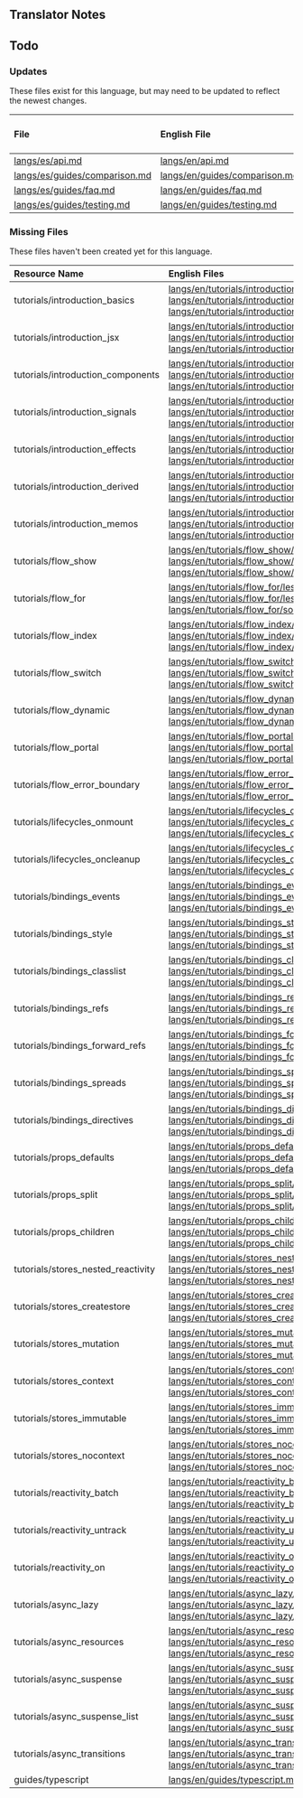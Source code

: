 
## Translator Notes

## Todo

### Updates  
These files exist for this language, but may need to be updated to reflect the newest changes.  
<!--MM:START (UPDATED:lang=es) -->
| File                                                                                                           | English File                                                                                                   | Last Updated (EN)                                                                                  | Last Updated (ES)                                                                                  |
| :------------------------------------------------------------------------------------------------------------- | :------------------------------------------------------------------------------------------------------------- | :------------------------------------------------------------------------------------------------- | :------------------------------------------------------------------------------------------------- |
| [langs/es/api.md](https://github.com/solidjs/solid-docs/tree/main/langs/es/api.md)                             | [langs/en/api.md](https://github.com/solidjs/solid-docs/tree/main/langs/en/api.md)                             | [2/24/2022](https://github.com/solidjs/solid-docs/commit/bb6ec4eb7405a78863e5cbd053e7796f3d21d62c) | [2/15/2022](https://github.com/solidjs/solid-docs/commit/4c28c80a2fd8c82ce045c06af28012149a60ecc3) |
| [langs/es/guides/comparison.md](https://github.com/solidjs/solid-docs/tree/main/langs/es/guides/comparison.md) | [langs/en/guides/comparison.md](https://github.com/solidjs/solid-docs/tree/main/langs/en/guides/comparison.md) | [3/18/2022](https://github.com/solidjs/solid-docs/commit/b976903437785c5d4dea6426cec798ed761d15a5) | [2/8/2022](https://github.com/solidjs/solid-docs/commit/0e38d3b7919efbd3a86a8f6509361b7e53b784ac)  |
| [langs/es/guides/faq.md](https://github.com/solidjs/solid-docs/tree/main/langs/es/guides/faq.md)               | [langs/en/guides/faq.md](https://github.com/solidjs/solid-docs/tree/main/langs/en/guides/faq.md)               | [3/19/2022](https://github.com/solidjs/solid-docs/commit/b7472de48fbd1034ff510b3456d1544d97b50e67) | [2/8/2022](https://github.com/solidjs/solid-docs/commit/3b27433aea74c61dd5da9f873fa9a85e69b8b806)  |
| [langs/es/guides/testing.md](https://github.com/solidjs/solid-docs/tree/main/langs/es/guides/testing.md)       | [langs/en/guides/testing.md](https://github.com/solidjs/solid-docs/tree/main/langs/en/guides/testing.md)       | [2/23/2022](https://github.com/solidjs/solid-docs/commit/4281512897c886c41996ff2cbfb334d420693bb9) | [2/8/2022](https://github.com/solidjs/solid-docs/commit/7fd491bab15fe1bb05cf534939377796b995d7f1)  |

<!--MM:END-->
### Missing Files  
These files haven't been created yet for this language.  
<!--MM:START (CREATED:lang=es) -->
| Resource Name                      | English Files                                                                                                                                                                                                                                                                                                                                                                                                                                                                                          |
| :--------------------------------- | :----------------------------------------------------------------------------------------------------------------------------------------------------------------------------------------------------------------------------------------------------------------------------------------------------------------------------------------------------------------------------------------------------------------------------------------------------------------------------------------------------- |
| tutorials/introduction_basics      | [langs/en/tutorials/introduction_basics/lesson.json](https://github.com/solidjs/solid-docs/tree/main/langs/en/tutorials/introduction_basics/lesson.json), [langs/en/tutorials/introduction_basics/lesson.md](https://github.com/solidjs/solid-docs/tree/main/langs/en/tutorials/introduction_basics/lesson.md), [langs/en/tutorials/introduction_basics/solved.json](https://github.com/solidjs/solid-docs/tree/main/langs/en/tutorials/introduction_basics/solved.json)                               |
| tutorials/introduction_jsx         | [langs/en/tutorials/introduction_jsx/lesson.json](https://github.com/solidjs/solid-docs/tree/main/langs/en/tutorials/introduction_jsx/lesson.json), [langs/en/tutorials/introduction_jsx/lesson.md](https://github.com/solidjs/solid-docs/tree/main/langs/en/tutorials/introduction_jsx/lesson.md), [langs/en/tutorials/introduction_jsx/solved.json](https://github.com/solidjs/solid-docs/tree/main/langs/en/tutorials/introduction_jsx/solved.json)                                                 |
| tutorials/introduction_components  | [langs/en/tutorials/introduction_components/lesson.json](https://github.com/solidjs/solid-docs/tree/main/langs/en/tutorials/introduction_components/lesson.json), [langs/en/tutorials/introduction_components/lesson.md](https://github.com/solidjs/solid-docs/tree/main/langs/en/tutorials/introduction_components/lesson.md), [langs/en/tutorials/introduction_components/solved.json](https://github.com/solidjs/solid-docs/tree/main/langs/en/tutorials/introduction_components/solved.json)       |
| tutorials/introduction_signals     | [langs/en/tutorials/introduction_signals/lesson.json](https://github.com/solidjs/solid-docs/tree/main/langs/en/tutorials/introduction_signals/lesson.json), [langs/en/tutorials/introduction_signals/lesson.md](https://github.com/solidjs/solid-docs/tree/main/langs/en/tutorials/introduction_signals/lesson.md), [langs/en/tutorials/introduction_signals/solved.json](https://github.com/solidjs/solid-docs/tree/main/langs/en/tutorials/introduction_signals/solved.json)                         |
| tutorials/introduction_effects     | [langs/en/tutorials/introduction_effects/lesson.json](https://github.com/solidjs/solid-docs/tree/main/langs/en/tutorials/introduction_effects/lesson.json), [langs/en/tutorials/introduction_effects/lesson.md](https://github.com/solidjs/solid-docs/tree/main/langs/en/tutorials/introduction_effects/lesson.md), [langs/en/tutorials/introduction_effects/solved.json](https://github.com/solidjs/solid-docs/tree/main/langs/en/tutorials/introduction_effects/solved.json)                         |
| tutorials/introduction_derived     | [langs/en/tutorials/introduction_derived/lesson.json](https://github.com/solidjs/solid-docs/tree/main/langs/en/tutorials/introduction_derived/lesson.json), [langs/en/tutorials/introduction_derived/lesson.md](https://github.com/solidjs/solid-docs/tree/main/langs/en/tutorials/introduction_derived/lesson.md), [langs/en/tutorials/introduction_derived/solved.json](https://github.com/solidjs/solid-docs/tree/main/langs/en/tutorials/introduction_derived/solved.json)                         |
| tutorials/introduction_memos       | [langs/en/tutorials/introduction_memos/lesson.json](https://github.com/solidjs/solid-docs/tree/main/langs/en/tutorials/introduction_memos/lesson.json), [langs/en/tutorials/introduction_memos/lesson.md](https://github.com/solidjs/solid-docs/tree/main/langs/en/tutorials/introduction_memos/lesson.md), [langs/en/tutorials/introduction_memos/solved.json](https://github.com/solidjs/solid-docs/tree/main/langs/en/tutorials/introduction_memos/solved.json)                                     |
| tutorials/flow_show                | [langs/en/tutorials/flow_show/lesson.json](https://github.com/solidjs/solid-docs/tree/main/langs/en/tutorials/flow_show/lesson.json), [langs/en/tutorials/flow_show/lesson.md](https://github.com/solidjs/solid-docs/tree/main/langs/en/tutorials/flow_show/lesson.md), [langs/en/tutorials/flow_show/solved.json](https://github.com/solidjs/solid-docs/tree/main/langs/en/tutorials/flow_show/solved.json)                                                                                           |
| tutorials/flow_for                 | [langs/en/tutorials/flow_for/lesson.json](https://github.com/solidjs/solid-docs/tree/main/langs/en/tutorials/flow_for/lesson.json), [langs/en/tutorials/flow_for/lesson.md](https://github.com/solidjs/solid-docs/tree/main/langs/en/tutorials/flow_for/lesson.md), [langs/en/tutorials/flow_for/solved.json](https://github.com/solidjs/solid-docs/tree/main/langs/en/tutorials/flow_for/solved.json)                                                                                                 |
| tutorials/flow_index               | [langs/en/tutorials/flow_index/lesson.json](https://github.com/solidjs/solid-docs/tree/main/langs/en/tutorials/flow_index/lesson.json), [langs/en/tutorials/flow_index/lesson.md](https://github.com/solidjs/solid-docs/tree/main/langs/en/tutorials/flow_index/lesson.md), [langs/en/tutorials/flow_index/solved.json](https://github.com/solidjs/solid-docs/tree/main/langs/en/tutorials/flow_index/solved.json)                                                                                     |
| tutorials/flow_switch              | [langs/en/tutorials/flow_switch/lesson.json](https://github.com/solidjs/solid-docs/tree/main/langs/en/tutorials/flow_switch/lesson.json), [langs/en/tutorials/flow_switch/lesson.md](https://github.com/solidjs/solid-docs/tree/main/langs/en/tutorials/flow_switch/lesson.md), [langs/en/tutorials/flow_switch/solved.json](https://github.com/solidjs/solid-docs/tree/main/langs/en/tutorials/flow_switch/solved.json)                                                                               |
| tutorials/flow_dynamic             | [langs/en/tutorials/flow_dynamic/lesson.json](https://github.com/solidjs/solid-docs/tree/main/langs/en/tutorials/flow_dynamic/lesson.json), [langs/en/tutorials/flow_dynamic/lesson.md](https://github.com/solidjs/solid-docs/tree/main/langs/en/tutorials/flow_dynamic/lesson.md), [langs/en/tutorials/flow_dynamic/solved.json](https://github.com/solidjs/solid-docs/tree/main/langs/en/tutorials/flow_dynamic/solved.json)                                                                         |
| tutorials/flow_portal              | [langs/en/tutorials/flow_portal/lesson.json](https://github.com/solidjs/solid-docs/tree/main/langs/en/tutorials/flow_portal/lesson.json), [langs/en/tutorials/flow_portal/lesson.md](https://github.com/solidjs/solid-docs/tree/main/langs/en/tutorials/flow_portal/lesson.md), [langs/en/tutorials/flow_portal/solved.json](https://github.com/solidjs/solid-docs/tree/main/langs/en/tutorials/flow_portal/solved.json)                                                                               |
| tutorials/flow_error_boundary      | [langs/en/tutorials/flow_error_boundary/lesson.json](https://github.com/solidjs/solid-docs/tree/main/langs/en/tutorials/flow_error_boundary/lesson.json), [langs/en/tutorials/flow_error_boundary/lesson.md](https://github.com/solidjs/solid-docs/tree/main/langs/en/tutorials/flow_error_boundary/lesson.md), [langs/en/tutorials/flow_error_boundary/solved.json](https://github.com/solidjs/solid-docs/tree/main/langs/en/tutorials/flow_error_boundary/solved.json)                               |
| tutorials/lifecycles_onmount       | [langs/en/tutorials/lifecycles_onmount/lesson.json](https://github.com/solidjs/solid-docs/tree/main/langs/en/tutorials/lifecycles_onmount/lesson.json), [langs/en/tutorials/lifecycles_onmount/lesson.md](https://github.com/solidjs/solid-docs/tree/main/langs/en/tutorials/lifecycles_onmount/lesson.md), [langs/en/tutorials/lifecycles_onmount/solved.json](https://github.com/solidjs/solid-docs/tree/main/langs/en/tutorials/lifecycles_onmount/solved.json)                                     |
| tutorials/lifecycles_oncleanup     | [langs/en/tutorials/lifecycles_oncleanup/lesson.json](https://github.com/solidjs/solid-docs/tree/main/langs/en/tutorials/lifecycles_oncleanup/lesson.json), [langs/en/tutorials/lifecycles_oncleanup/lesson.md](https://github.com/solidjs/solid-docs/tree/main/langs/en/tutorials/lifecycles_oncleanup/lesson.md), [langs/en/tutorials/lifecycles_oncleanup/solved.json](https://github.com/solidjs/solid-docs/tree/main/langs/en/tutorials/lifecycles_oncleanup/solved.json)                         |
| tutorials/bindings_events          | [langs/en/tutorials/bindings_events/lesson.json](https://github.com/solidjs/solid-docs/tree/main/langs/en/tutorials/bindings_events/lesson.json), [langs/en/tutorials/bindings_events/lesson.md](https://github.com/solidjs/solid-docs/tree/main/langs/en/tutorials/bindings_events/lesson.md), [langs/en/tutorials/bindings_events/solved.json](https://github.com/solidjs/solid-docs/tree/main/langs/en/tutorials/bindings_events/solved.json)                                                       |
| tutorials/bindings_style           | [langs/en/tutorials/bindings_style/lesson.json](https://github.com/solidjs/solid-docs/tree/main/langs/en/tutorials/bindings_style/lesson.json), [langs/en/tutorials/bindings_style/lesson.md](https://github.com/solidjs/solid-docs/tree/main/langs/en/tutorials/bindings_style/lesson.md), [langs/en/tutorials/bindings_style/solved.json](https://github.com/solidjs/solid-docs/tree/main/langs/en/tutorials/bindings_style/solved.json)                                                             |
| tutorials/bindings_classlist       | [langs/en/tutorials/bindings_classlist/lesson.json](https://github.com/solidjs/solid-docs/tree/main/langs/en/tutorials/bindings_classlist/lesson.json), [langs/en/tutorials/bindings_classlist/lesson.md](https://github.com/solidjs/solid-docs/tree/main/langs/en/tutorials/bindings_classlist/lesson.md), [langs/en/tutorials/bindings_classlist/solved.json](https://github.com/solidjs/solid-docs/tree/main/langs/en/tutorials/bindings_classlist/solved.json)                                     |
| tutorials/bindings_refs            | [langs/en/tutorials/bindings_refs/lesson.json](https://github.com/solidjs/solid-docs/tree/main/langs/en/tutorials/bindings_refs/lesson.json), [langs/en/tutorials/bindings_refs/lesson.md](https://github.com/solidjs/solid-docs/tree/main/langs/en/tutorials/bindings_refs/lesson.md), [langs/en/tutorials/bindings_refs/solved.json](https://github.com/solidjs/solid-docs/tree/main/langs/en/tutorials/bindings_refs/solved.json)                                                                   |
| tutorials/bindings_forward_refs    | [langs/en/tutorials/bindings_forward_refs/lesson.json](https://github.com/solidjs/solid-docs/tree/main/langs/en/tutorials/bindings_forward_refs/lesson.json), [langs/en/tutorials/bindings_forward_refs/lesson.md](https://github.com/solidjs/solid-docs/tree/main/langs/en/tutorials/bindings_forward_refs/lesson.md), [langs/en/tutorials/bindings_forward_refs/solved.json](https://github.com/solidjs/solid-docs/tree/main/langs/en/tutorials/bindings_forward_refs/solved.json)                   |
| tutorials/bindings_spreads         | [langs/en/tutorials/bindings_spreads/lesson.json](https://github.com/solidjs/solid-docs/tree/main/langs/en/tutorials/bindings_spreads/lesson.json), [langs/en/tutorials/bindings_spreads/lesson.md](https://github.com/solidjs/solid-docs/tree/main/langs/en/tutorials/bindings_spreads/lesson.md), [langs/en/tutorials/bindings_spreads/solved.json](https://github.com/solidjs/solid-docs/tree/main/langs/en/tutorials/bindings_spreads/solved.json)                                                 |
| tutorials/bindings_directives      | [langs/en/tutorials/bindings_directives/lesson.json](https://github.com/solidjs/solid-docs/tree/main/langs/en/tutorials/bindings_directives/lesson.json), [langs/en/tutorials/bindings_directives/lesson.md](https://github.com/solidjs/solid-docs/tree/main/langs/en/tutorials/bindings_directives/lesson.md), [langs/en/tutorials/bindings_directives/solved.json](https://github.com/solidjs/solid-docs/tree/main/langs/en/tutorials/bindings_directives/solved.json)                               |
| tutorials/props_defaults           | [langs/en/tutorials/props_defaults/lesson.json](https://github.com/solidjs/solid-docs/tree/main/langs/en/tutorials/props_defaults/lesson.json), [langs/en/tutorials/props_defaults/lesson.md](https://github.com/solidjs/solid-docs/tree/main/langs/en/tutorials/props_defaults/lesson.md), [langs/en/tutorials/props_defaults/solved.json](https://github.com/solidjs/solid-docs/tree/main/langs/en/tutorials/props_defaults/solved.json)                                                             |
| tutorials/props_split              | [langs/en/tutorials/props_split/lesson.json](https://github.com/solidjs/solid-docs/tree/main/langs/en/tutorials/props_split/lesson.json), [langs/en/tutorials/props_split/lesson.md](https://github.com/solidjs/solid-docs/tree/main/langs/en/tutorials/props_split/lesson.md), [langs/en/tutorials/props_split/solved.json](https://github.com/solidjs/solid-docs/tree/main/langs/en/tutorials/props_split/solved.json)                                                                               |
| tutorials/props_children           | [langs/en/tutorials/props_children/lesson.json](https://github.com/solidjs/solid-docs/tree/main/langs/en/tutorials/props_children/lesson.json), [langs/en/tutorials/props_children/lesson.md](https://github.com/solidjs/solid-docs/tree/main/langs/en/tutorials/props_children/lesson.md), [langs/en/tutorials/props_children/solved.json](https://github.com/solidjs/solid-docs/tree/main/langs/en/tutorials/props_children/solved.json)                                                             |
| tutorials/stores_nested_reactivity | [langs/en/tutorials/stores_nested_reactivity/lesson.json](https://github.com/solidjs/solid-docs/tree/main/langs/en/tutorials/stores_nested_reactivity/lesson.json), [langs/en/tutorials/stores_nested_reactivity/lesson.md](https://github.com/solidjs/solid-docs/tree/main/langs/en/tutorials/stores_nested_reactivity/lesson.md), [langs/en/tutorials/stores_nested_reactivity/solved.json](https://github.com/solidjs/solid-docs/tree/main/langs/en/tutorials/stores_nested_reactivity/solved.json) |
| tutorials/stores_createstore       | [langs/en/tutorials/stores_createstore/lesson.json](https://github.com/solidjs/solid-docs/tree/main/langs/en/tutorials/stores_createstore/lesson.json), [langs/en/tutorials/stores_createstore/lesson.md](https://github.com/solidjs/solid-docs/tree/main/langs/en/tutorials/stores_createstore/lesson.md), [langs/en/tutorials/stores_createstore/solved.json](https://github.com/solidjs/solid-docs/tree/main/langs/en/tutorials/stores_createstore/solved.json)                                     |
| tutorials/stores_mutation          | [langs/en/tutorials/stores_mutation/lesson.json](https://github.com/solidjs/solid-docs/tree/main/langs/en/tutorials/stores_mutation/lesson.json), [langs/en/tutorials/stores_mutation/lesson.md](https://github.com/solidjs/solid-docs/tree/main/langs/en/tutorials/stores_mutation/lesson.md), [langs/en/tutorials/stores_mutation/solved.json](https://github.com/solidjs/solid-docs/tree/main/langs/en/tutorials/stores_mutation/solved.json)                                                       |
| tutorials/stores_context           | [langs/en/tutorials/stores_context/lesson.json](https://github.com/solidjs/solid-docs/tree/main/langs/en/tutorials/stores_context/lesson.json), [langs/en/tutorials/stores_context/lesson.md](https://github.com/solidjs/solid-docs/tree/main/langs/en/tutorials/stores_context/lesson.md), [langs/en/tutorials/stores_context/solved.json](https://github.com/solidjs/solid-docs/tree/main/langs/en/tutorials/stores_context/solved.json)                                                             |
| tutorials/stores_immutable         | [langs/en/tutorials/stores_immutable/lesson.json](https://github.com/solidjs/solid-docs/tree/main/langs/en/tutorials/stores_immutable/lesson.json), [langs/en/tutorials/stores_immutable/lesson.md](https://github.com/solidjs/solid-docs/tree/main/langs/en/tutorials/stores_immutable/lesson.md), [langs/en/tutorials/stores_immutable/solved.json](https://github.com/solidjs/solid-docs/tree/main/langs/en/tutorials/stores_immutable/solved.json)                                                 |
| tutorials/stores_nocontext         | [langs/en/tutorials/stores_nocontext/lesson.json](https://github.com/solidjs/solid-docs/tree/main/langs/en/tutorials/stores_nocontext/lesson.json), [langs/en/tutorials/stores_nocontext/lesson.md](https://github.com/solidjs/solid-docs/tree/main/langs/en/tutorials/stores_nocontext/lesson.md), [langs/en/tutorials/stores_nocontext/solved.json](https://github.com/solidjs/solid-docs/tree/main/langs/en/tutorials/stores_nocontext/solved.json)                                                 |
| tutorials/reactivity_batch         | [langs/en/tutorials/reactivity_batch/lesson.json](https://github.com/solidjs/solid-docs/tree/main/langs/en/tutorials/reactivity_batch/lesson.json), [langs/en/tutorials/reactivity_batch/lesson.md](https://github.com/solidjs/solid-docs/tree/main/langs/en/tutorials/reactivity_batch/lesson.md), [langs/en/tutorials/reactivity_batch/solved.json](https://github.com/solidjs/solid-docs/tree/main/langs/en/tutorials/reactivity_batch/solved.json)                                                 |
| tutorials/reactivity_untrack       | [langs/en/tutorials/reactivity_untrack/lesson.json](https://github.com/solidjs/solid-docs/tree/main/langs/en/tutorials/reactivity_untrack/lesson.json), [langs/en/tutorials/reactivity_untrack/lesson.md](https://github.com/solidjs/solid-docs/tree/main/langs/en/tutorials/reactivity_untrack/lesson.md), [langs/en/tutorials/reactivity_untrack/solved.json](https://github.com/solidjs/solid-docs/tree/main/langs/en/tutorials/reactivity_untrack/solved.json)                                     |
| tutorials/reactivity_on            | [langs/en/tutorials/reactivity_on/lesson.json](https://github.com/solidjs/solid-docs/tree/main/langs/en/tutorials/reactivity_on/lesson.json), [langs/en/tutorials/reactivity_on/lesson.md](https://github.com/solidjs/solid-docs/tree/main/langs/en/tutorials/reactivity_on/lesson.md), [langs/en/tutorials/reactivity_on/solved.json](https://github.com/solidjs/solid-docs/tree/main/langs/en/tutorials/reactivity_on/solved.json)                                                                   |
| tutorials/async_lazy               | [langs/en/tutorials/async_lazy/lesson.json](https://github.com/solidjs/solid-docs/tree/main/langs/en/tutorials/async_lazy/lesson.json), [langs/en/tutorials/async_lazy/lesson.md](https://github.com/solidjs/solid-docs/tree/main/langs/en/tutorials/async_lazy/lesson.md), [langs/en/tutorials/async_lazy/solved.json](https://github.com/solidjs/solid-docs/tree/main/langs/en/tutorials/async_lazy/solved.json)                                                                                     |
| tutorials/async_resources          | [langs/en/tutorials/async_resources/lesson.json](https://github.com/solidjs/solid-docs/tree/main/langs/en/tutorials/async_resources/lesson.json), [langs/en/tutorials/async_resources/lesson.md](https://github.com/solidjs/solid-docs/tree/main/langs/en/tutorials/async_resources/lesson.md), [langs/en/tutorials/async_resources/solved.json](https://github.com/solidjs/solid-docs/tree/main/langs/en/tutorials/async_resources/solved.json)                                                       |
| tutorials/async_suspense           | [langs/en/tutorials/async_suspense/lesson.json](https://github.com/solidjs/solid-docs/tree/main/langs/en/tutorials/async_suspense/lesson.json), [langs/en/tutorials/async_suspense/lesson.md](https://github.com/solidjs/solid-docs/tree/main/langs/en/tutorials/async_suspense/lesson.md), [langs/en/tutorials/async_suspense/solved.json](https://github.com/solidjs/solid-docs/tree/main/langs/en/tutorials/async_suspense/solved.json)                                                             |
| tutorials/async_suspense_list      | [langs/en/tutorials/async_suspense_list/lesson.json](https://github.com/solidjs/solid-docs/tree/main/langs/en/tutorials/async_suspense_list/lesson.json), [langs/en/tutorials/async_suspense_list/lesson.md](https://github.com/solidjs/solid-docs/tree/main/langs/en/tutorials/async_suspense_list/lesson.md), [langs/en/tutorials/async_suspense_list/solved.json](https://github.com/solidjs/solid-docs/tree/main/langs/en/tutorials/async_suspense_list/solved.json)                               |
| tutorials/async_transitions        | [langs/en/tutorials/async_transitions/lesson.json](https://github.com/solidjs/solid-docs/tree/main/langs/en/tutorials/async_transitions/lesson.json), [langs/en/tutorials/async_transitions/lesson.md](https://github.com/solidjs/solid-docs/tree/main/langs/en/tutorials/async_transitions/lesson.md), [langs/en/tutorials/async_transitions/solved.json](https://github.com/solidjs/solid-docs/tree/main/langs/en/tutorials/async_transitions/solved.json)                                           |
| guides/typescript                  | [langs/en/guides/typescript.md](https://github.com/solidjs/solid-docs/tree/main/langs/en/guides/typescript.md)                                                                                                                                                                                                                                                                                                                                                                                         |

<!--MM:END-->
        